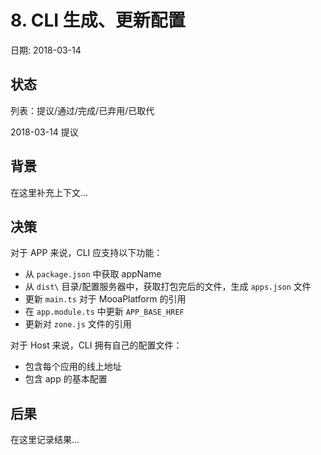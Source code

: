 # 8. CLI 生成、更新配置

日期: 2018-03-14

## 状态

列表：提议/通过/完成/已弃用/已取代

2018-03-14 提议

## 背景

在这里补充上下文...

## 决策

对于 APP 来说，CLI 应支持以下功能：

 - 从 ``package.json`` 中获取 appName
 - 从 ``dist\`` 目录/配置服务器中，获取打包完后的文件，生成 ``apps.json`` 文件
 - 更新 ``main.ts`` 对于 MooaPlatform 的引用
 - 在 ``app.module.ts`` 中更新 ``APP_BASE_HREF``
 - 更新对 ``zone.js`` 文件的引用
 
对于 Host 来说，CLI 拥有自己的配置文件：

 - 包含每个应用的线上地址
 - 包含 app 的基本配置

## 后果

在这里记录结果...
